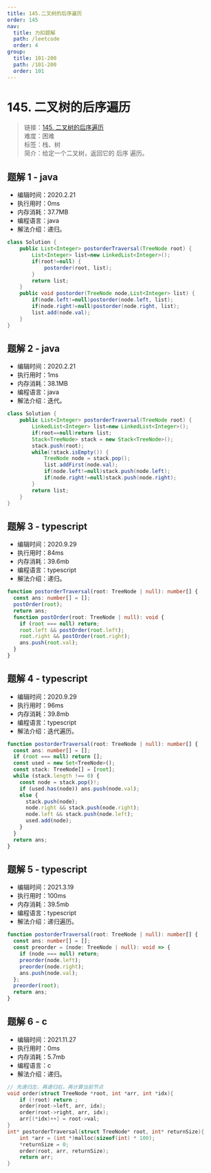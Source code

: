 ```yaml
---
title: 145.二叉树的后序遍历
order: 145
nav:
  title: 力扣题解
  path: /leetcode
  order: 4
group:
  title: 101-200
  path: /101-200
  order: 101
---
```


# 145. 二叉树的后序遍历

> 链接：[145. 二叉树的后序遍历](https://leetcode-cn.com/problems/binary-tree-postorder-traversal/)  
> 难度：困难  
> 标签：栈、树  
> 简介：给定一个二叉树，返回它的 后序 遍历。

## 题解 1 - java

- 编辑时间：2020.2.21
- 执行用时：0ms
- 内存消耗：37.7MB
- 编程语言：java
- 解法介绍：递归。

```java
class Solution {
    public List<Integer> postorderTraversal(TreeNode root) {
        List<Integer> list=new LinkedList<Integer>();
        if(root!=null) {
        	postorder(root, list);
        }
        return list;
    }
    public void postorder(TreeNode node,List<Integer> list) {
    	if(node.left!=null)postorder(node.left, list);
    	if(node.right!=null)postorder(node.right, list);
    	list.add(node.val);
    }
}
```

## 题解 2 - java

- 编辑时间：2020.2.21
- 执行用时：1ms
- 内存消耗：38.1MB
- 编程语言：java
- 解法介绍：迭代。

```java
class Solution {
    public List<Integer> postorderTraversal(TreeNode root) {
        LinkedList<Integer> list=new LinkedList<Integer>();
        if(root==null)return list;
        Stack<TreeNode> stack = new Stack<TreeNode>();
        stack.push(root);
        while(!stack.isEmpty()) {
        	TreeNode node = stack.pop();
        	list.addFirst(node.val);
        	if(node.left!=null)stack.push(node.left);
        	if(node.right!=null)stack.push(node.right);
        }
        return list;
    }
}
```

## 题解 3 - typescript

- 编辑时间：2020.9.29
- 执行用时：84ms
- 内存消耗：39.6mb
- 编程语言：typescript
- 解法介绍：递归。

```typescript
function postorderTraversal(root: TreeNode | null): number[] {
  const ans: number[] = [];
  postOrder(root);
  return ans;
  function postOrder(root: TreeNode | null): void {
    if (root === null) return;
    root.left && postOrder(root.left);
    root.right && postOrder(root.right);
    ans.push(root.val);
  }
}
```

## 题解 4 - typescript

- 编辑时间：2020.9.29
- 执行用时：96ms
- 内存消耗：39.8mb
- 编程语言：typescript
- 解法介绍：迭代遍历。

```typescript
function postorderTraversal(root: TreeNode | null): number[] {
  const ans: number[] = [];
  if (root === null) return [];
  const used = new Set<TreeNode>();
  const stack: TreeNode[] = [root];
  while (stack.length !== 0) {
    const node = stack.pop()!;
    if (used.has(node)) ans.push(node.val);
    else {
      stack.push(node);
      node.right && stack.push(node.right);
      node.left && stack.push(node.left);
      used.add(node);
    }
  }
  return ans;
}
```

## 题解 5 - typescript

- 编辑时间：2021.3.19
- 执行用时：100ms
- 内存消耗：39.5mb
- 编程语言：typescript
- 解法介绍：递归遍历。

```typescript
function postorderTraversal(root: TreeNode | null): number[] {
  const ans: number[] = [];
  const preorder = (node: TreeNode | null): void => {
    if (node === null) return;
    preorder(node.left);
    preorder(node.right);
    ans.push(node.val);
  };
  preorder(root);
  return ans;
}
```
## 题解 6 - c
- 编辑时间：2021.11.27
- 执行用时：0ms
- 内存消耗：5.7mb
- 编程语言：c
- 解法介绍：递归。
```c
// 先递归左，再递归右，再计算当前节点
void order(struct TreeNode *root, int *arr, int *idx){
    if (!root) return ;
    order(root->left, arr, idx);
    order(root->right, arr, idx);
    arr[(*idx)++] = root->val;
}
int* postorderTraversal(struct TreeNode* root, int* returnSize){
    int *arr = (int *)malloc(sizeof(int) * 100);
    *returnSize = 0;
    order(root, arr, returnSize);
    return arr;
}
```
